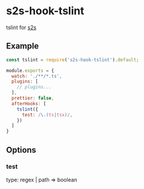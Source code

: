 # s2s-hook-tslint

tslint for [s2s](https://github.com/akameco/s2s)

## Example

```javascript
const tslint = require('s2s-hook-tslint').default;

module.exports = {
  watch: './**/*.ts',
  plugins: [
    // plugins...
  ],
  prettier: false,
  afterHooks: [
    tslint({
      test: /\.(ts|tsx)/,
    })
  ]
}
```

## Options

### test

type: regex | path => boolean
